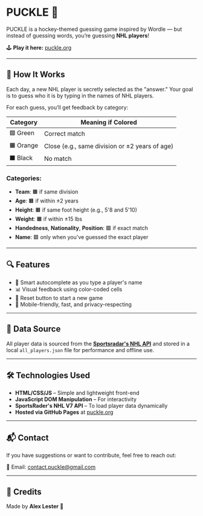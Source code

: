 # PUCKLE 🏒

PUCKLE is a hockey-themed guessing game inspired by Wordle — but instead of guessing words, you’re guessing **NHL players**!

🕹️ **Play it here:** [puckle.org](https://puckle.org)

---

## 🧠 How It Works

Each day, a new NHL player is secretly selected as the "answer." Your goal is to guess who it is by typing in the names of NHL players.

For each guess, you’ll get feedback by category:

| Category     | Meaning if Colored |
|--------------|--------------------|
| 🟩 Green     | Correct match      |
| 🟧 Orange    | Close (e.g., same division or ±2 years of age) |
| ⬛ Black     | No match           |

### Categories:
- **Team**: 🟧 if same division
- **Age**: 🟧 if within ±2 years
- **Height**: 🟧 if same foot height (e.g., 5'8 and 5'10)
- **Weight**: 🟧 if within ±15 lbs
- **Handedness**, **Nationality**, **Position**: 🟩 if exact match
- **Name**: 🟩 only when you've guessed the exact player

---

## 🔍 Features

- 🧠 Smart autocomplete as you type a player's name
- 📊 Visual feedback using color-coded cells
- 🔄 Reset button to start a new game
- 🔐 Mobile-friendly, fast, and privacy-respecting

---

## 📡 Data Source

All player data is sourced from the **[Sportsradar's NHL API](https://developer.sportradar.com/)** and stored in a local `all_players.json` file for performance and offline use.

---

## 🛠️ Technologies Used

- **HTML/CSS/JS** – Simple and lightweight front-end
- **JavaScript DOM Manipulation** – For interactivity
- **SportsRader's NHL V7 API** – To load player data dynamically
- **Hosted via GitHub Pages** at [puckle.org](https://puckle.org)

---

## 📬 Contact

If you have suggestions or want to contribute, feel free to reach out:

📧 Email: [contact.puckle@gmail.com](mailto:contact.puckle@gmail.com)

---

## 🙌 Credits

Made by **Alex Lester** 🏒
